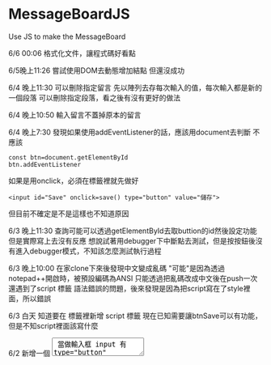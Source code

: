 # MessageBoardJS
Use JS to make the MessageBoard

6/6 00:06
格式化文件，讓程式碼好看點

6/5晚上11:26
嘗試使用DOM去動態增加結點
但還沒成功

6/4 晚上11:30
可以刪除指定留言
先以陣列去存每次輸入的值，每次輸入都是新的一個段落
可以刪除指定段落，看之後有沒有更好的做法

6/4 晚上10:50
輸入留言不蓋掉原本的留言

6/4 晚上7:30
發現如果使用addEventListener的話，應該用document去判斷
不應該
``` javascript=
const btn=document.getElementById
btn.addEventListener
```
如果是用onclick，必須在標籤裡就先做好
```html=
<input id="Save" onclick=save() type="button" value="儲存">
```
但目前不確定是不是這樣也不知道原因

6/3 晚上11:30
查詢可能可以透過getElementById去取buttion的id然後設定功能
但是實際寫上去沒有反應
想說試著用debugger下中斷點去測試，但是按按鈕後沒有進入debugger模式，不知該怎麼測試執行過程

6/3 晚上10:00
在家clone下來後發現中文變成亂碼
"可能"是因為透過notepad++開啟時，被預設編碼為ANSI
只能透過把亂碼改成中文後在push一次
還遇到了script 標籤 語法錯誤的問題，後來發現是因為把script寫在了style裡面，所以錯誤

6/3 白天
知道要在 <head> 標籤裡新增 script 標籤
現在已知需要讓btnSave可以有功能，但是不知script裡面該寫什麼

6/2
新增一個 <textarea> 當做輸入框
input 有 type="button" 的按鈕型態，id 為b tnSave
要做一個可以顯示留言的地方，但是想不到該用什麼標籤顯示比較好
就先新增了一個 <textarea> 把他的 readonly 屬性設為 readonly


- [x] 要有一個輸入框可以輸入留言
- [x] 要有一個顯示留言的地方
- [ ] 要有一個按鈕，按下後顯示留言的地方會有剛輸入的留言
